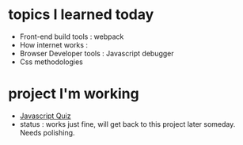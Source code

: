 # topics I learned today 
- Front-end build tools : webpack
- How internet works : 
- Browser Developer tools : Javascript debugger
- Css methodologies

# project I'm working
- [Javascript Quiz](https://github.com/SaujanDulal/JsQuiz)
- status : works just fine, will get back to this project later someday. Needs polishing.
